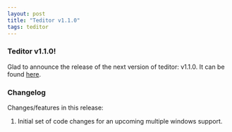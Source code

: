 ```yaml
---
layout: post
title: "Teditor v1.1.0"
tags: teditor
---
```


### Teditor v1.1.0!
Glad to announce the release of the next version of teditor: v1.1.0. It
can be found [here](https://github.com/teju85/teditor/releases/tag/1.1.0).

### Changelog
Changes/features in this release:
1. Initial set of code changes for an upcoming multiple windows support.
